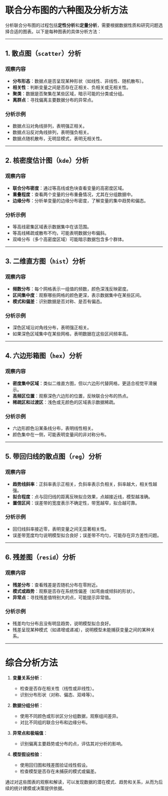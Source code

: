 # 联合分布图的六种图及分析方法

分析联合分布图的过程包括**定性分析**和**定量分析**，需要根据数据性质和研究问题选择合适的图表。以下是每种图表的具体分析方法：

---

## 1. 散点图（`scatter`）分析
### 观察内容
- **分布形态**：数据点是否呈现某种形状（如线性、非线性、随机散布）。
- **相关性**：判断变量之间是否存在正相关、负相关或无相关性。
- **聚类**：数据是否聚集在某些区域，暗示可能的分类或分组。
- **离群点**：寻找偏离主要数据分布的异常点。

### 分析示例
- 数据点沿对角线排列，表明强正相关。
- 数据点沿反对角线排列，表明强负相关。
- 数据点随机散布，无明显模式，表明无相关性。

---

## 2. 核密度估计图（`kde`）分析
### 观察内容
- **联合分布密度**：通过等高线或色块查看变量的高密度区域。
- **重叠程度**：查看两个变量的分布重叠情况，尤其在分组数据中。
- **边缘分布**：分析单变量的边缘分布密度，了解变量的集中趋势和偏态。

### 分析示例
- 等高线密集区域表示数据集中在该范围。
- 等高线稀疏或散布不均，可能表明数据分布偏斜。
- 双峰分布（多个高密度区域）可能暗示数据包含多个群体。

---

## 3. 二维直方图（`hist`）分析
### 观察内容
- **频数分布**：每个网格表示一组值的频数，颜色深浅反映密度。
- **区间集中度**：观察哪些网格的颜色更深，表示数据集中在某些区间。
- **模式和偏差**：识别数据是否对称、是否有偏态。

### 分析示例
- 深色区域沿对角线分布，表明强正相关。
- 如果深色区域集中在某些网格，表明数据在这些区间频率高。

---

## 4. 六边形箱图（`hex`）分析
### 观察内容
- **密度集中区域**：类似二维直方图，但以六边形代替网格，更适合视觉平滑展示。
- **高频区位置**：观察深色六边形的位置，反映联合分布的热点。
- **稀疏区和过渡区**：浅色或无颜色的区域表示数据稀疏。

### 分析示例
- 六边形颜色沿某条线分布，表明线性相关。
- 颜色集中在一侧，可能表明变量间的非对称分布。

---

## 5. 带回归线的散点图（`reg`）分析
### 观察内容
- **趋势线斜率**：正斜率表示正相关，负斜率表示负相关，斜率越大，相关性越强。
- **拟合程度**：点与回归线的距离反映拟合效果，点越接近线，模型越准确。
- **置信区间**：误差带的宽度表示不确定性，带宽越窄，拟合越可靠。

### 分析示例
- 回归线斜率接近零，表明变量之间无显著相关性。
- 误差带宽度均匀说明模型拟合良好；误差带不均匀，可能存在异方差性问题。

---

## 6. 残差图（`resid`）分析
### 观察内容
- **残差分布**：查看残差是否随机分布在零附近。
- **模式或趋势**：观察是否存在系统性偏差（如弯曲或倾斜的形状）。
- **异常点**：寻找残差值特别大的点，可能提示异常值。

### 分析示例
- 残差均匀分布且没有明显趋势，说明模型拟合良好。
- 残差呈现某种模式（如递增或递减），说明模型未能捕获变量之间的某种关系。

---

# 综合分析方法

1. **变量关系分析**：
   - 检查是否存在相关性（线性或非线性）。
   - 识别分布形状（对称、偏态、双峰等）。

2. **数据分组分析**：
   - 使用不同颜色或形状区分分组数据，观察组间差异。
   - 对比不同组的联合分布和边缘分布。

3. **异常点和极端值**：
   - 识别偏离主要趋势或分布的点，评估其对分析的影响。

4. **模型假设检验**：
   - 使用回归图和残差图验证线性假设。
   - 检查模型是否存在未捕获的模式或偏差。

通过对这些图表的观察和解读，可以发现数据的潜在模式、趋势和关系，从而为后续的统计建模或决策提供依据。

